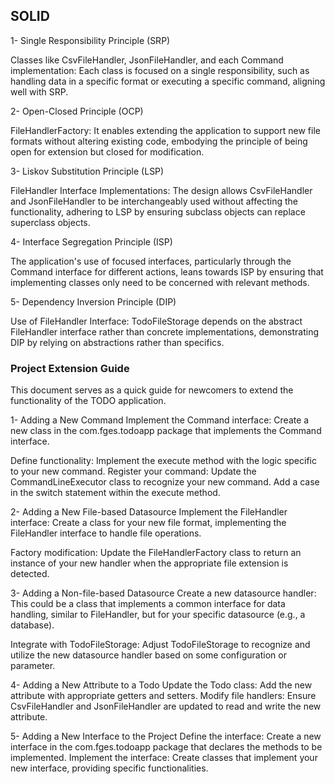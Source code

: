 ## SOLID 
1- Single Responsibility Principle (SRP)

Classes like CsvFileHandler, JsonFileHandler, and each Command implementation: Each class is focused on a single responsibility, such as handling data in a specific format or executing a specific command, aligning well with SRP.

2- Open-Closed Principle (OCP)

FileHandlerFactory: It enables extending the application to support new file formats without altering existing code, embodying the principle of being open for extension but closed for modification.

3- Liskov Substitution Principle (LSP)

FileHandler Interface Implementations: The design allows CsvFileHandler and JsonFileHandler to be interchangeably used without affecting the functionality, adhering to LSP by ensuring subclass objects can replace superclass objects.

4- Interface Segregation Principle (ISP)

The application's use of focused interfaces, particularly through the Command interface for different actions, leans towards ISP by ensuring that implementing classes only need to be concerned with relevant methods.

5- Dependency Inversion Principle (DIP)

Use of FileHandler Interface: TodoFileStorage depends on the abstract FileHandler interface rather than concrete implementations, demonstrating DIP by relying on abstractions rather than specifics.

### Project Extension Guide
This document serves as a quick guide for newcomers to extend the functionality of the TODO application.

1- Adding a New Command
Implement the Command interface: Create a new class in the com.fges.todoapp package that implements the Command interface.

Define functionality: Implement the execute method with the logic specific to your new command.
Register your command: Update the CommandLineExecutor class to recognize your new command. Add a case in the switch statement within the execute method.

2- Adding a New File-based Datasource
Implement the FileHandler interface: Create a class for your new file format, implementing the FileHandler interface to handle file operations.

Factory modification: Update the FileHandlerFactory class to return an instance of your new handler when the appropriate file extension is detected.

3- Adding a Non-file-based Datasource
Create a new datasource handler: This could be a class that implements a common interface for data handling, similar to FileHandler, but for your specific datasource (e.g., a database).

Integrate with TodoFileStorage: Adjust TodoFileStorage to recognize and utilize the new datasource handler based on some configuration or parameter.

4- Adding a New Attribute to a Todo
Update the Todo class: Add the new attribute with appropriate getters and setters.
Modify file handlers: Ensure CsvFileHandler and JsonFileHandler are updated to read and write the new attribute.

5- Adding a New Interface to the Project
Define the interface: Create a new interface in the com.fges.todoapp package that declares the methods to be implemented.
Implement the interface: Create classes that implement your new interface, providing specific functionalities.
